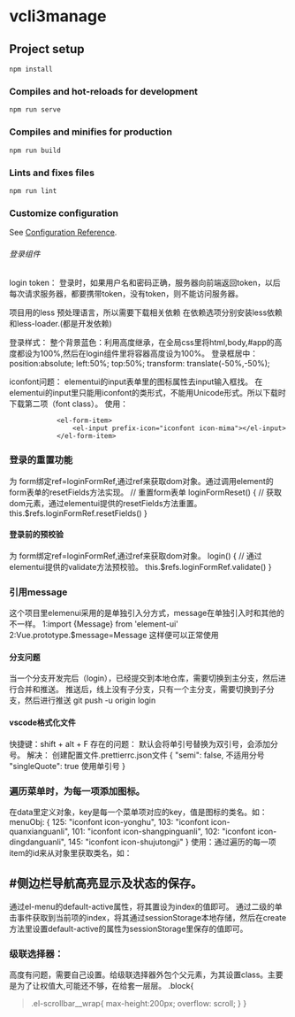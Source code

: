 # vcli3manage

## Project setup
```
npm install
```

### Compiles and hot-reloads for development
```
npm run serve
```

### Compiles and minifies for production
```
npm run build
```

### Lints and fixes files
```
npm run lint
```

### Customize configuration
See [Configuration Reference](https://cli.vuejs.org/config/).

###### 登录组件
login
token：
登录时，如果用户名和密码正确，服务器向前端返回token，以后每次请求服务器，都要携带token，没有token，则不能访问服务器。


项目用的less 预处理语言，所以需要下载相关依赖
在依赖选项分别安装less依赖和less-loader.(都是开发依赖)

登录样式：
整个背景蓝色：利用高度继承，在全局css里将html,body,#app的高度都设为100%,然后在login组件里将容器高度设为100%。
登录框居中：
        position:absolute;
        left:50%;
        top:50%;
        transform: translate(-50%,-50%);

iconfont问题：
elementui的input表单里的图标属性去input输入框找。
在elementui的input里只能用iconfont的类形式，不能用Unicode形式。所以下载时下载第二项（font class）。
使用：

                <el-form-item>
                    <el-input prefix-icon="iconfont icon-mima"></el-input>
                </el-form-item>

### 登录的重置功能
为 form绑定ref=loginFormRef,通过ref来获取dom对象。通过调用element的form表单的resetFields方法实现。
 // 重置form表单
        loginFormReset() {
            // 获取dom元素，通过elementui提供的resetFields方法重置。
            this.$refs.loginFormRef.resetFields()
        }
#### 登录前的预校验
为 form绑定ref=loginFormRef,通过ref来获取dom对象。
 login() {
            // 通过elementui提供的validate方法预校验。
            this.$refs.loginFormRef.validate()
        }
### 引用message
这个项目里elemenui采用的是单独引入分方式，message在单独引入时和其他的不一样。
1:import {Message} from 'element-ui'
2:Vue.prototype.$message=Message
这样便可以正常使用

#### 分支问题
当一个分支开发完后（login），已经提交到本地仓库，需要切换到主分支，然后进行合并和推送。
推送后，线上没有子分支，只有一个主分支，需要切换到子分支，然后进行推送
git push -u origin login

#### vscode格式化文件
快捷键：shift + alt + F
存在的问题：
默认会将单引号替换为双引号，会添加分号。
解决：
创建配置文件.prettierrc.json文件
{
  "semi": false, 不适用分号
  "singleQuote": true 使用单引号
}

### 遍历菜单时，为每一项添加图标。
在data里定义对象，key是每一个菜单项对应的key，值是图标的类名。如：
menuObj: {
        125: "iconfont icon-yonghu",
        103: "iconfont icon-quanxianguanli",
        101: "iconfont icon-shangpinguanli",
        102: "iconfont icon-dingdanguanli",
        145: "iconfont icon-shujutongji"
      }
使用：通过遍历的每一项item的id来从对象里获取类名，如：
<i :class="menuObj[item1.id]"></i>

## #侧边栏导航高亮显示及状态的保存。
通过el-menu的default-active属性，将其置设为index的值即可。
通过二级的单击事件获取到当前项的index，将其通过sessionStorage本地存储，然后在create方法里设置default-active的属性为sessionStorage里保存的值即可。

### 级联选择器：
高度有问题，需要自己设置。给级联选择器外包个父元素，为其设置class。主要是为了让权值大,可能还不够，在给套一层层。
.block{
  >.el-scrollbar__wrap{
  max-height:200px;
  overflow: scroll;
  }
}